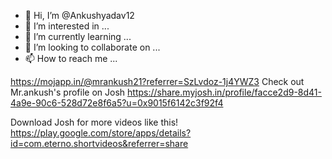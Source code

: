 - 👋 Hi, I’m @Ankushyadav12
- 👀 I’m interested in ...
- 🌱 I’m currently learning ...
- 💞️ I’m looking to collaborate on ...
- 📫 How to reach me ...

<!---
Ankushyadav12/Ankushyadav12 is a ✨ special ✨ repository because its `README.md` (this file) appears on your GitHub profile.
You can click the Preview link to take a look at your changes.
--->
 https://mojapp.in/@mrankush21?referrer=SzLvdoz-1j4YWZ3
Check out Mr.ankush's profile on Josh
 https://share.myjosh.in/profile/facce2d9-8d41-4a9e-90c6-528d72e8f6a5?u=0x9015f6142c3f92f4 

Download Josh for more videos like this! 
https://play.google.com/store/apps/details?id=com.eterno.shortvideos&referrer=share
